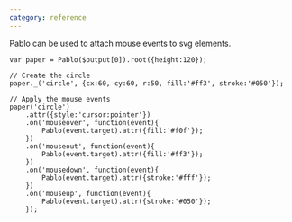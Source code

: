 ```yaml
---
category: reference
---
```


Pablo can be used to attach mouse events to svg elements.

    
    var paper = Pablo($output[0]).root({height:120});

    // Create the circle
    paper._('circle', {cx:60, cy:60, r:50, fill:'#ff3', stroke:'#050'});

    // Apply the mouse events
    paper('circle')
        .attr({style:'cursor:pointer'})
        .on('mouseover', function(event){
            Pablo(event.target).attr({fill:'#f0f'});
        })
        .on('mouseout', function(event){
            Pablo(event.target).attr({fill:'#ff3'});
        })
        .on('mousedown', function(event){
            Pablo(event.target).attr({stroke:'#fff'});
        })
        .on('mouseup', function(event){
            Pablo(event.target).attr({stroke:'#050'});
        });